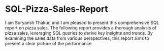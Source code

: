 # SQL-Pizza-Sales-Report
I am Suryansh Thakur, and I am pleased to present this comprehensive SQL report on pizza sales. The following report provides a thorough analysis of pizza sales, leveraging SQL queries to derive key insights and trends. By examining the sales data from various perspectives, this report aims to present a clear picture of the performance
